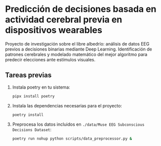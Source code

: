 # Predicción de decisiones basada en actividad cerebral previa en dispositivos wearables
Proyecto de investigación sobre el libre albedrío: análisis de datos EEG previos a decisiones binarias mediante Deep Learning. Identificación de patrones cerebrales y modelado matemático del mejor algoritmo para predecir elecciones ante estímulos visuales.

## Tareas previas
1. Instala poetry en tu sistema:
    ```bash
    pipx install poetry
    ```

1. Instala las dependencias necesarias para el proyecto:
    ```bash 
    poetry install
    ```
1. Preprocesa los datos incluidos en ```./data/Muse EEG Subconscious Decisions Dataset```:

    ```bash
    poetry run nohup python scripts/data_preprocessor.py &
    ```
